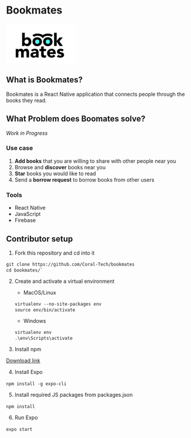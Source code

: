 # Bookmates

![GitHub Logo](/src/img/logo.png)

## What is Bookmates?

Bookmates is a React Native application that connects people through the books they read.

## What Problem does Boomates solve?

_Work in Progress_

### Use case

1. **Add books** that you are willing to share with other people near you
2. Browse and **discover** books near you
3. **Star** books you would like to read
4. Send a **borrow request** to borrow books from other users

### Tools

- React Native
- JavaScript
- Firebase

<!-- ### Requirements

_Work in Progress_

### Edge Cases

_Work in Progress_ -->

## Contributor setup

1. Fork this repository and cd into it

```
git clone https://github.com/Coral-Tech/bookmates
cd bookmates/`
```

2. Create and activate a virtual environment

   - MacOS/Linux

   ```
   virtualenv --no-site-packages env
   source env/bin/activate
   ```

   - Windows

   ```
   virtualenv env
   .\env\Scripts\activate
   ```

3. Install npm

[Download link](https://nodejs.org/en/)

4. Install Expo

`npm install -g expo-cli`

5. Install required JS packages from packages.json

`npm install`

6. Run Expo

`expo start`
